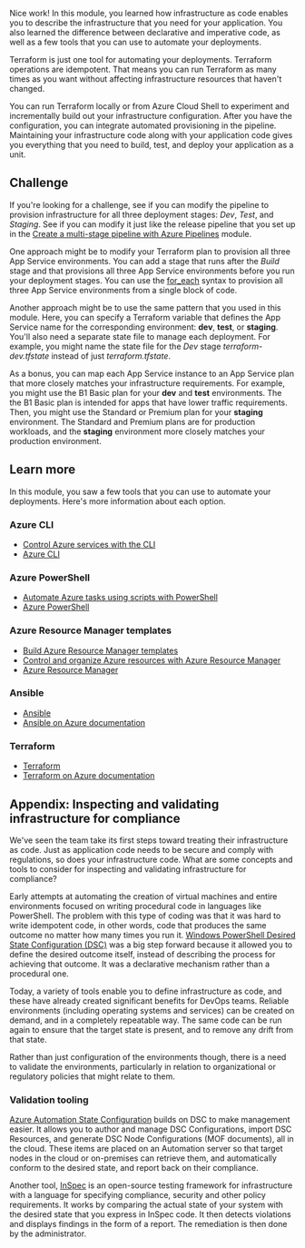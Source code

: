 Nice work! In this module, you learned how infrastructure as code enables you to describe the infrastructure that you need for your application. You also learned the difference between declarative and imperative code, as well as a few tools that you can use to automate your deployments.

Terraform is just one tool for automating your deployments. Terraform operations are idempotent. That means you can run Terraform as many times as you want without affecting infrastructure resources that haven't changed.

You can run Terraform locally or from Azure Cloud Shell to experiment and incrementally build out your infrastructure configuration. After you have the configuration, you can integrate automated provisioning in the pipeline. Maintaining your infrastructure code along with your application code gives you everything that you need to build, test, and deploy your application as a unit.

## Challenge

If you're looking for a challenge, see if you can modify the pipeline to provision infrastructure for all three deployment stages: _Dev_, _Test_, and _Staging_. See if you can modify it just like the release pipeline that you set up in the [Create a multi-stage pipeline with Azure Pipelines](/learn/modules/create-multi-stage-pipeline?azure-portal=true) module.

One approach might be to modify your Terraform plan to provision all three App Service environments. You can add a stage that runs after the _Build_ stage and that provisions all three App Service environments before you run your deployment stages. You can use the [for_each](https://www.terraform.io/docs/configuration/resources.html#for_each-multiple-resource-instances-defined-by-a-map-or-set-of-strings&azure-portal=true) syntax to provision all three App Service environments from a single block of code.

Another approach might be to use the same pattern that you used in this module. Here, you can specify a Terraform variable that defines the App Service name for the corresponding environment: **dev**, **test**, or **staging**. You'll also need a separate state file to manage each deployment. For example, you might name the state file for the *Dev* stage *terraform-dev.tfstate* instead of just *terraform.tfstate*.

As a bonus, you can map each App Service instance to an App Service plan that more closely matches your infrastructure requirements. For example, you might use the B1 Basic plan for your **dev** and **test** environments. The the B1 Basic plan is intended for apps that have lower traffic requirements. Then, you might use the Standard or Premium plan for your **staging** environment. The Standard and Premium plans are for production workloads, and the **staging** environment more closely matches your production environment.

## Learn more

In this module, you saw a few tools that you can use to automate your deployments. Here's more information about each option.

### Azure CLI

* [Control Azure services with the CLI](https://docs.microsoft.com/learn/modules/control-azure-services-with-cli/?azure-portal=true)
* [Azure CLI](https://docs.microsoft.com/cli/azure/?azure-portal=true)

### Azure PowerShell

* [Automate Azure tasks using scripts with PowerShell](https://docs.microsoft.com/learn/modules/automate-azure-tasks-with-powershell/?azure-portal=true)
* [Azure PowerShell](https://docs.microsoft.com/powershell/azure/?azure-portal=true)

### Azure Resource Manager templates

* [Build Azure Resource Manager templates](https://docs.microsoft.com/learn/modules/build-azure-vm-templates/?azure-portal=true)
* [Control and organize Azure resources with Azure Resource Manager](https://docs.microsoft.com/learn/modules/control-and-organize-with-azure-resource-manager/?azure-portal=true)
* [Azure Resource Manager](https://docs.microsoft.com/azure/azure-resource-manager/?azure-portal=true)

### Ansible

* [Ansible](https://www.ansible.com/?azure-portal=true)
* [Ansible on Azure documentation](https://docs.microsoft.com/azure/ansible/?azure-portal=true)

### Terraform

* [Terraform](https://www.terraform.io/?azure-portal=true)
* [Terraform on Azure documentation](https://docs.microsoft.com/azure/terraform/?azure-portal=true)

## Appendix: Inspecting and validating infrastructure for compliance

We've seen the team take its first steps toward treating their infrastructure as code. Just as application code needs to be secure and comply with regulations, so does your infrastructure code. What are some concepts and tools to consider for inspecting and validating infrastructure for compliance?

Early attempts at automating the creation of virtual machines and entire environments focused on writing procedural code in languages like PowerShell. The problem with this type of coding was that it was hard to write idempotent code, in other words, code that produces the same outcome no matter how many times you run it. [Windows PowerShell Desired State Configuration (DSC)](https://docs.microsoft.com/powershell/scripting/dsc/overview/overview?azure-portal=true) was a big step forward because it allowed you to define the desired outcome itself, instead of describing the process for achieving that outcome. It was a declarative mechanism rather than a procedural one.

Today, a variety of tools enable you to define infrastructure as code, and these have already created significant benefits for DevOps teams. Reliable environments (including operating systems and services) can be created on demand, and in a completely repeatable way. The same code can be run again to ensure that the target state is present, and to remove any drift from that state.

Rather than just configuration of the environments though, there is a need to validate the environments, particularly in relation to organizational or regulatory policies that might relate to them.

### Validation tooling

[Azure Automation State Configuration](https://docs.microsoft.com/azure/automation/automation-dsc-overview/?azure-portal=true) builds on DSC to make management easier. It allows you to author and manage DSC Configurations, import DSC Resources, and generate DSC Node Configurations (MOF documents), all in the cloud. These items are placed on an Automation server so that target nodes in the cloud or on-premises can retrieve them, and automatically conform to the desired state, and report back on their compliance.

Another tool, [InSpec](https://www.inspec.io/?azure-portal=true) is an open-source testing framework for infrastructure with a language for specifying compliance, security and other policy requirements. It works by comparing the actual state of your system with the desired state that you express in InSpec code. It then detects violations and displays findings in the form of a report. The remediation is then done by the administrator.